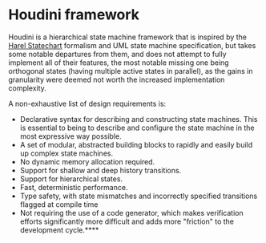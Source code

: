 # Houdini framework
Houdini is a hierarchical state machine framework that is inspired by the [Harel Statechart](http://www.inf.ed.ac.uk/teaching/courses/seoc/2005_2006/resources/statecharts.pdf)
formalism and UML state machine specification, but takes some notable departures from them, and does not attempt
to fully implement all of their features, the most notable missing one being orthogonal states (having multiple active states in parallel), 
as the gains in granularity were deemed not worth the increased implementation complexity.

A non-exhaustive list of design requirements is:

* Declarative syntax for describing and constructing state machines. This is essential to being to describe and configure the state machine in the most expressive way possible.
* A set of modular, abstracted building blocks to rapidly and easily build up complex state machines.
* No dynamic memory allocation required.
* Support for shallow and deep history transitions.
* Support for hierarchical states.
* Fast, deterministic performance.
* Type safety, with state mismatches and incorrectly specified transitions flagged at compile time
* Not requiring the use of a code generator, which makes verification efforts significantly more difficult and adds more "friction" to the development cycle.****
